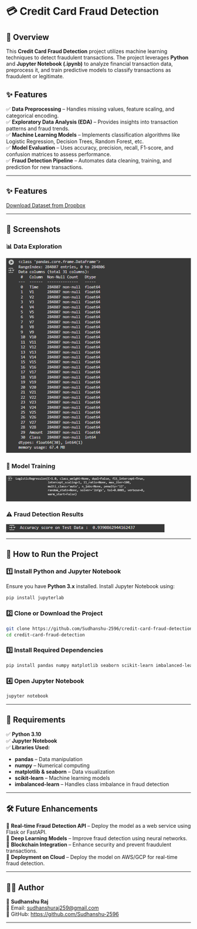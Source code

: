 # 💳 Credit Card Fraud Detection

## 📌 Overview
This **Credit Card Fraud Detection** project utilizes machine learning techniques to detect fraudulent transactions. The project leverages **Python** and **Jupyter Notebook (.ipynb)** to analyze financial transaction data, preprocess it, and train predictive models to classify transactions as fraudulent or legitimate.

## ✨ Features
✅ **Data Preprocessing** – Handles missing values, feature scaling, and categorical encoding.  
✅ **Exploratory Data Analysis (EDA)** – Provides insights into transaction patterns and fraud trends.  
✅ **Machine Learning Models** – Implements classification algorithms like Logistic Regression, Decision Trees, Random Forest, etc.  
✅ **Model Evaluation** – Uses accuracy, precision, recall, F1-score, and confusion matrices to assess performance.  
✅ **Fraud Detection Pipeline** – Automates data cleaning, training, and prediction for new transactions.  

---

## ✨ Features
[Download Dataset from Dropbox](https://www.dropbox.com/scl/fi/r62f15fxq83frcrt6z8oo/creditcard.csv?rlkey=08j8gbm98xy4wndtq4exar8mf&st=xbjxp7xw&dl=0)

---

## 📸 Screenshots

### 📊 Data Exploration
![Data Exploration](screenshots/data.png)

### 🤖 Model Training
![Model Training](screenshots/model_training.png)

### ⚠️ Fraud Detection Results
![Fraud Detection Results](screenshots/test_data_accuracy.png)

---

## 🚀 How to Run the Project

### **1️⃣ Install Python and Jupyter Notebook**  
Ensure you have **Python 3.x** installed. Install Jupyter Notebook using:
```sh
pip install jupyterlab
```

### **2️⃣ Clone or Download the Project**
```sh
git clone https://github.com/Sudhanshu-2596/credit-card-fraud-detection.git
cd credit-card-fraud-detection
```

### **3️⃣ Install Required Dependencies**
```sh
pip install pandas numpy matplotlib seaborn scikit-learn imbalanced-learn
```

### **4️⃣ Open Jupyter Notebook**
```sh
jupyter notebook
```

---

## 📌 Requirements
✅ **Python 3.10**  
✅ **Jupyter Notebook**  
✅ **Libraries Used:**  
- **pandas** – Data manipulation  
- **numpy** – Numerical computing  
- **matplotlib & seaborn** – Data visualization  
- **scikit-learn** – Machine learning models  
- **imbalanced-learn** – Handles class imbalance in fraud detection  

---

## 🛠 Future Enhancements  
🔹 **Real-time Fraud Detection API** – Deploy the model as a web service using Flask or FastAPI.  
🔹 **Deep Learning Models** – Improve fraud detection using neural networks.  
🔹 **Blockchain Integration** – Enhance security and prevent fraudulent transactions.  
🔹 **Deployment on Cloud** – Deploy the model on AWS/GCP for real-time fraud detection.  

---

## 👨‍💻 Author
👤 **Sudhanshu Raj**  
📧 Email: sudhanshuraj259@gmail.com   
🔹 GitHub: https://github.com/Sudhanshu-2596  

---
